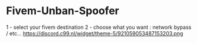 # Fivem-Unban-Spoofer


1 - select your fivem destination 
2 - choose what you want : network bypass / etc...
https://discord.c99.nl/widget/theme-5/921059053487153203.png
